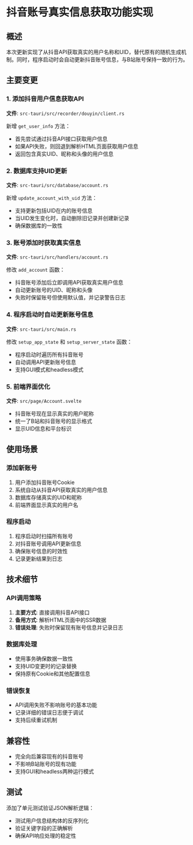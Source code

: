 # 抖音账号真实信息获取功能实现

## 概述

本次更新实现了从抖音API获取真实的用户名称和UID，替代原有的随机生成机制。同时，程序启动时会自动更新抖音账号信息，与B站账号保持一致的行为。

## 主要变更

### 1. 添加抖音用户信息获取API

**文件**: `src-tauri/src/recorder/douyin/client.rs`

新增 `get_user_info` 方法：
- 首先尝试通过抖音API接口获取用户信息
- 如果API失败，则回退到解析HTML页面获取用户信息
- 返回包含真实UID、昵称和头像的用户信息

### 2. 数据库支持UID更新

**文件**: `src-tauri/src/database/account.rs`

新增 `update_account_with_uid` 方法：
- 支持更新包括UID在内的账号信息
- 当UID发生变化时，自动删除旧记录并创建新记录
- 确保数据库的一致性

### 3. 账号添加时获取真实信息

**文件**: `src-tauri/src/handlers/account.rs`

修改 `add_account` 函数：
- 抖音账号添加后立即调用API获取真实用户信息
- 自动更新账号的UID、昵称和头像
- 失败时保留账号但使用默认值，并记录警告日志

### 4. 程序启动时自动更新账号信息

**文件**: `src-tauri/src/main.rs`

修改 `setup_app_state` 和 `setup_server_state` 函数：
- 程序启动时遍历所有抖音账号
- 自动调用API更新账号信息
- 支持GUI模式和headless模式

### 5. 前端界面优化

**文件**: `src/page/Account.svelte`

- 抖音账号现在显示真实的用户昵称
- 统一了B站和抖音账号的显示格式
- 显示UID信息和平台标识

## 使用场景

### 添加新账号
1. 用户添加抖音账号Cookie
2. 系统自动从抖音API获取真实的用户信息
3. 数据库存储真实的UID和昵称
4. 前端界面显示真实的用户名

### 程序启动
1. 程序启动时扫描所有账号
2. 对抖音账号调用API更新信息
3. 确保账号信息的时效性
4. 记录更新结果到日志

## 技术细节

### API调用策略
1. **主要方式**: 直接调用抖音API接口
2. **备用方式**: 解析HTML页面中的SSR数据
3. **错误处理**: 失败时保留现有账号信息并记录日志

### 数据库处理
- 使用事务确保数据一致性
- 支持UID变更时的记录替换
- 保持原有Cookie和其他配置信息

### 错误恢复
- API调用失败不影响账号的基本功能
- 记录详细的错误日志便于调试
- 支持后续重试机制

## 兼容性

- 完全向后兼容现有的抖音账号
- 不影响B站账号的现有功能
- 支持GUI和headless两种运行模式

## 测试

添加了单元测试验证JSON解析逻辑：
- 测试用户信息结构体的反序列化
- 验证关键字段的正确解析
- 确保API响应处理的稳定性

